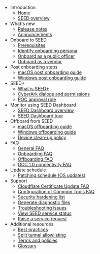 - Introduction
  - [Home](README.md)
  - [SEED overview](overview)
- What's new
  - [Release notes](release-notes)
  - [Announcements](announcements)
- Onboard to SEED
  - [Prerequisites](/onboard-device/seed-prerequisites.md)
  - [Identify onboarding persona](/onboard-device/identify-onboarding-persona.md)
  - [Onboard as a public officer](/onboard-device/public-officer)
  - [Onboard as a vendor](onboard-device/vendor)
- Post onboarding steps  
  - [macOS post onboarding guide](/post-onboarding-instructions/macos-latest.md)
  - [Windows post onboarding guide](/post-onboarding-instructions/windows.md)
- SEED+
  - [What is SEED+](seed-plus/overview.md)
  - [CyberArk dialogs and permissions](seed-plus/cyberarlk-dialog.md)
  - [POC approval role](seed-plus/poc-approver-guide.md)
- Monitor using SEED Dashboard
  - [SEED Dashboard overview](/seed-dashboard/seed-dashboard-overview.md)
  - [SEED Dashboard tour](/seed-dashboard/seed-dashboard-tour.md)
- Offboard from SEED
  - [macOS offboarding guide](/offboard-device/macos-offboarding-guide.md)
  - [Windows offboarding guide](/offboard-device/windows-offboarding-guide.md)
  - [Device clean-up policy](/offboard-device/device-cleanup-policy.md)
- FAQ
  - [General FAQ](/faqs/general-faq.md)
  - [Onboarding FAQ](/faqs/onboarding-faq.md)
  - [Offboarding FAQ](/faqs/offboarding-faq.md)
  - [GCC 1.0 connectivity FAQ](/faqs/gcc1-connectivity-faq.md)
- Update schedule
  - [Patching schedule (OS updates)](update-schedule/os-patching-schedule.md)
- Support
  - [Cloudflare Certificate Update FAQ](/support/cloudflare-cert-update-guide.md)
  - [Configuration of Common Tools FAQ](/support/configuration-of-common-developer-cli-tools-with-cloudflare-warp-guide.md)
  - [Security hardening list](/support/hardening-list.md)
  - [Generate diagnostic files](/support/generate-diagnostic-files)
  - [Troubleshooting issues](/support/troubleshooting-issues.md)
  - [View SEED service status](/support/seed-status.md)
  - [Raise a service request](/support/raise-service-request.md)
- Additional resources 
  - [Best practices](/additional-resources/best-practices.md)
  - [Split tunnel allowlisting](additional-resources/split-tunnel-allowlist)
  - [Terms and policies](additional-resources/terms-and-policies.md)
  - [Glossary](additional-resources/glossary)
 
